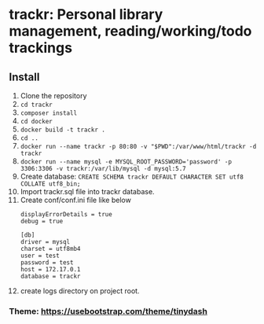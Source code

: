 # trackr: Personal library management, reading/working/todo trackings

## Install

1. Clone the repository
2. ``cd trackr``
3. ``composer install``
4. ``cd docker``
5. ``docker build -t trackr .``
6. ``cd ..``
7. ``docker run --name trackr -p 80:80 -v "$PWD":/var/www/html/trackr -d trackr``
8. ``docker run --name mysql -e MYSQL_ROOT_PASSWORD='password' -p 3306:3306 -v trackr:/var/lib/mysql -d mysql:5.7``
9. Create database: ``CREATE SCHEMA trackr DEFAULT CHARACTER SET utf8 COLLATE utf8_bin;``
10. Import trackr.sql file into trackr database.
11. Create conf/conf.ini file like below  
    ```
    displayErrorDetails = true  
    debug = true  
    
    [db]  
    driver = mysql  
    charset = utf8mb4
    user = test
    password = test
    host = 172.17.0.1
    database = trackr
    ```
12. create logs directory on project root.

### Theme: https://usebootstrap.com/theme/tinydash